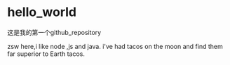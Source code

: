 # hello_world
这是我的第一个github_repository

zsw here,i like node ,js and java.
i've had tacos on the moon and find them  far superior  to Earth tacos.
